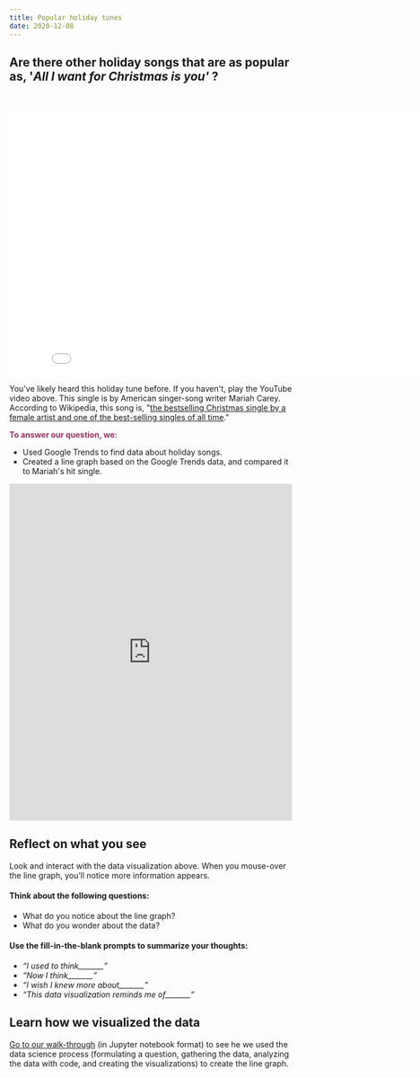 ```yaml
---
title: Popular holiday tunes
date: 2020-12-08
---
```

<h2>Are there other holiday songs that are as popular as, '<em>All I want for Christmas is you' </em>?</h2>
<p>&nbsp;</p>
<p><iframe loading="lazy" src="./Popular holiday tunes – Callysto_files/yXQViqx6GMY.html" width="840" height="472.5" frameborder="0" allowfullscreen="allowfullscreen"></iframe></p>
<p>You've likely heard this holiday tune before. If you haven't, play the YouTube video above. This single is by American singer-song writer Mariah Carey. According to Wikipedia, this song is, "<a href="https://en.wikipedia.org/wiki/All_I_Want_for_Christmas_Is_You" target="_blank" rel="noopener">the bestselling Christmas single by a female artist and one of the&nbsp;best-selling singles of all time</a>."</p>
<p><strong><span style="color: #993366;">To answer our question, we:</span></strong></p>
<ul>
<li>Used Google Trends to find data about holiday songs.</li>
<li>Created a line graph based on the Google Trends data, and compared it to Mariah's hit single.</li>
</ul>
<p><iframe loading="lazy" id="igraph" style="border: none;" src="https://callysto.github.io/data-viz-of-the-week/holiday-songs-linegraphs-scatterplots/line-graph.html" width="100%" height="600" scrolling="no" seamless="seamless"></iframe></p>
<h2>Reflect on what you see</h2>
<p>Look and interact with the data visualization above. When you mouse-over the line graph, you’ll notice more information appears.</p>
<h4>Think about the following questions:</h4>
<ul>
<li>What do you notice about the line graph?</li>
<li>What do you wonder about the data?</li>
</ul>
<h4>Use the fill-in-the-blank prompts to summarize your thoughts:</h4>
<ul>
<li><em>“I used to think_______”</em></li>
<li><em>“Now I think_______”</em></li>
<li><em>“I wish I knew more about_______”</em></li>
<li><em>“This data visualization reminds me of_______”</em></li>
</ul>
<h2>Learn how we visualized the data</h2>
<p><a href="https://hub.callysto.ca/jupyter/hub/user-redirect/git-pull?repo=https%3A%2F%2Fgithub.com%2Fcallysto%2Fdata-viz-of-the-week&amp;branch=main&amp;subPath=holiday-songs-linegraphs-scatterplots/holiday-songs-linegraph-scatterplot.ipynb&amp;depth=1" target="_blank" rel="noopener">Go to our walk-through</a> (in Jupyter notebook format) to see he we used the data science process (formulating a question, gathering the data, analyzing the data with code, and creating the visualizations) to create the line graph.</p>